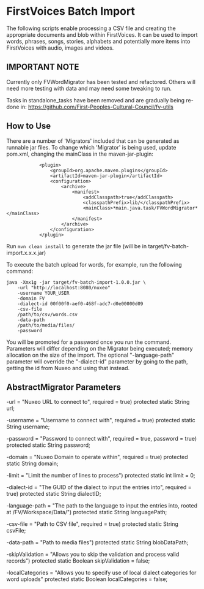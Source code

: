 # FirstVoices Batch Import #

The following scripts enable processing a CSV file and creating the appropriate documents and blob within FirstVoices.
It can be used to import words, phrases, songs, stories, alphabets and potentially more items into FirstVoices with audio, images and videos.

## IMPORTANT NOTE ##
Currently only FVWordMigrator has been tested and refactored.
Others will need more testing with data and may need some tweaking to run.

Tasks in standalone_tasks have been removed and are gradually being re-done in: https://github.com/First-Peoples-Cultural-Council/fv-utils

## How to Use ##
There are a number of 'Migrators' included that can be generated as runnable jar files.
To change which 'Migrator' is being used, update pom.xml, changing the mainClass in the maven-jar-plugin:

```
            <plugin> 
                <groupId>org.apache.maven.plugins</groupId> 
                <artifactId>maven-jar-plugin</artifactId>
                <configuration>
                    <archive>
                        <manifest>
                            <addClasspath>true</addClasspath>
                            <classpathPrefix>lib/</classpathPrefix>
                            <mainClass>*main.java.task/FVWordMigrator*</mainClass>
                        </manifest>
                    </archive>
                </configuration>
            </plugin>
```

Run `mvn clean install` to generate the jar file (will be in target/fv-batch-import.x.x.x.jar)

To execute the batch upload for words, for example, run the following command:

```
java -Xmx1g -jar target/fv-batch-import-1.0.0.jar \
    -url "http://localhost:8080/nuxeo"
    -username YOUR_USER
    -domain FV
    -dialect-id 00f00f0-aef0-468f-adc7-d0e00000d09
    -csv-file
    /path/to/csv/words.csv
    -data-path
    /path/to/media/files/
    -password
```

You will be promoted for a password once you run the command.
Parameters will differ depending on the Migrator being executed; memory allocation on the size of the import.
The optional "-language-path" parameter will override the "-dialect-id" parameter by going to the path, getting the id from Nuxeo and using that instead.

## AbstractMigrator Parameters

-url = "Nuxeo URL to connect to", required = true)
	protected static String url;

-username = "Username to connect with", required = true)
	protected static String username;

-password = "Password to connect with", required = true, password = true)
	protected static String password;

-domain = "Nuxeo Domain to operate within", required = true)
    protected static String domain;

-limit = "Limit the number of lines to process")
    protected static int limit = 0;

-dialect-id = "The GUID of the dialect to input the entries into", required = true)
    protected static String dialectID;
    
-language-path = "The path to the language to input the entries into, rooted at /FV/Workspace/Data/")
    protected static String languagePath;

-csv-file = "Path to CSV file", required = true)
    protected static String csvFile;

-data-path = "Path to media files")
    protected static String blobDataPath;

-skipValidation = "Allows you to skip the validation and process valid records")
    protected static Boolean skipValidation = false;
    
-localCategories = "Allows you to specify use of local dialect categories for word uploads"
    protected static Boolean localCategories = false;
